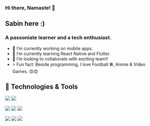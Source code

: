 ### Hi there, Namaste! 👋
## Sabin here :)
### A passoniate learner and a tech enthusiast.

- 🔭 I’m currently working on mobile apps.
- 🌱 I’m currently learning React Native and Flutter.
- 👯 I’m looking to collaborate with exciting team!!
- ⚡ Fun fact: Beside programming, I love Football ⚽, Anime & Video Games. 😍😍

## 🔧 Technologies & Tools
![](https://img.shields.io/badge/OS-Linux-informational?style=flat&logo=linux&logoColor=white&color=2bbc8a)
![](https://img.shields.io/badge/OS-Mac-informational?style=flat&logo=Mac&logoColor=white&color=2bbc8a)

![](https://img.shields.io/badge/Editor-AndroidStudio-informational?style=flat&logo=intellij-idea&logoColor=white&color=2bbc8a)
![](https://img.shields.io/badge/Editor-VSCode-informational?style=flat&logo=VSCode-idea&logoColor=white&color=2bbc8a)
![](https://img.shields.io/badge/Editor-XCode-informational?style=flat&logo=xcode-idea&logoColor=white&color=2bbc8a)

![](https://img.shields.io/badge/Code-JavaScript-informational?style=flat&logo=javascript&logoColor=white&color=2bbc8a)
![](https://img.shields.io/badge/Code-Java-informational?style=flat&logo=java&logoColor=white&color=2bbc8a)
![](https://img.shields.io/badge/Code-Dart-informational?style=flat&logo=dart&logoColor=white&color=2bbc8a)

